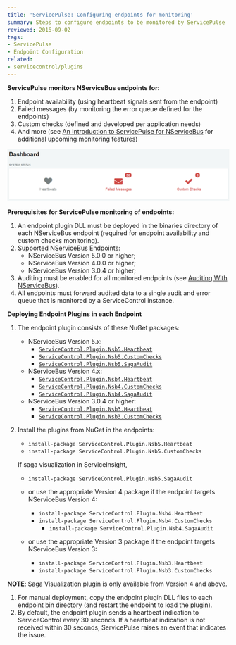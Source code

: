 ```yaml
---
title: 'ServicePulse: Configuring endpoints for monitoring'
summary: Steps to configure endpoints to be monitored by ServicePulse
reviewed: 2016-09-02
tags:
- ServicePulse
- Endpoint Configuration
related:
- servicecontrol/plugins
---
```


**ServicePulse monitors NServiceBus endpoints for:**

 1. Endpoint availability (using heartbeat signals sent from the endpoint)
 1. Failed messages (by monitoring the error queue defined for the endpoints)
 1. Custom checks (defined and developed per application needs)
 1. And more (see [An Introduction to ServicePulse for NServiceBus](http://particular.net/blog/an-introduction-to-servicepulse-for-nservicebus) for additional upcoming monitoring features)

![ServicePulse dashboard](dashboard.png 'width=500')

**Prerequisites for ServicePulse monitoring of endpoints:**

1. An endpoint plugin DLL must be deployed in the binaries directory of each NServiceBus endpoint (required for endpoint availability and custom checks monitoring).
1. Supported NServiceBus Endpoints:
    * NServiceBus Version 5.0.0 or higher;
    * NServiceBus Version 4.0.0 or higher;
    * NServiceBus Version 3.0.4 or higher;
1. Auditing must be enabled for all monitored endpoints (see [Auditing With NServiceBus](/nservicebus/operations/auditing.md)).
1. All endpoints must forward audited data to a single audit and error queue that is monitored by a ServiceControl instance.

**Deploying Endpoint Plugins in each Endpoint**

1. The endpoint plugin consists of these NuGet packages:
    * NServiceBus Version 5.x:
        * [`ServiceControl.Plugin.Nsb5.Heartbeat`](https://www.nuget.org/packages/ServiceControl.Plugin.Nsb5.Heartbeat/)
        * [`ServiceControl.Plugin.Nsb5.CustomChecks`](https://www.nuget.org/packages/ServiceControl.Plugin.Nsb5.CustomChecks/)
        * [`ServiceControl.Plugin.Nsb5.SagaAudit`](https://www.nuget.org/packages/ServiceControl.Plugin.Nsb5.SagaAudit/)
    * NServiceBus Version 4.x:
        * [`ServiceControl.Plugin.Nsb4.Heartbeat`](https://www.nuget.org/packages/ServiceControl.Plugin.Nsb4.Heartbeat/)
        * [`ServiceControl.Plugin.Nsb4.CustomChecks`](https://www.nuget.org/packages/ServiceControl.Plugin.Nsb4.CustomChecks/)
        * [`ServiceControl.Plugin.Nsb4.SagaAudit`](https://www.nuget.org/packages/ServiceControl.Plugin.Nsb4.SagaAudit/)
    * NServiceBus Version 3.0.4 or higher:
        * [`ServiceControl.Plugin.Nsb3.Heartbeat`](https://www.nuget.org/packages/ServiceControl.Plugin.Nsb3.Heartbeat/)
        * [`ServiceControl.Plugin.Nsb3.CustomChecks`](https://www.nuget.org/packages/ServiceControl.Plugin.Nsb3.CustomChecks/)

1. Install the plugins from NuGet in the endpoints:
     * `install-package ServiceControl.Plugin.Nsb5.Heartbeat`
     * `install-package ServiceControl.Plugin.Nsb5.CustomChecks`
  
     If saga visualization in ServiceInsight,
     * `install-package ServiceControl.Plugin.Nsb5.SagaAudit`

     * or use the appropriate Version 4 package if the endpoint targets NServiceBus Version 4:
	     * `install-package ServiceControl.Plugin.Nsb4.Heartbeat`
	     * `install-package ServiceControl.Plugin.Nsb4.CustomChecks`
     	     * `install-package ServiceControl.Plugin.Nsb4.SagaAudit`

     * or use the appropriate Version 3 package if the endpoint targets NServiceBus Version 3:
	     * `install-package ServiceControl.Plugin.Nsb3.Heartbeat`
	     * `install-package ServiceControl.Plugin.Nsb3.CustomChecks`

**NOTE**: Saga Visualization plugin is only available from Version 4 and above.
	   
 1. For manual deployment, copy the endpoint plugin DLL files to each endpoint bin directory (and restart the endpoint to load the plugin).
 1. By default, the endpoint plugin sends a heartbeat indication to ServiceControl every 30 seconds. If a heartbeat indication is not received within 30 seconds, ServicePulse raises an event that indicates the issue.
